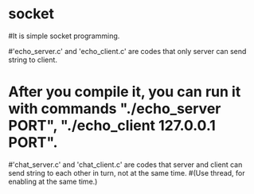 # socket

#It is simple socket programming. 

#'echo_server.c' and 'echo_client.c' are codes that only server can send string to client.
# After you compile it, you can run it with commands "./echo_server PORT", "./echo_client 127.0.0.1 PORT".

#'chat_server.c' and 'chat_client.c' are codes that server and client can send string to each other in turn, not at the same time.
#(Use thread, for enabling at the same time.)
